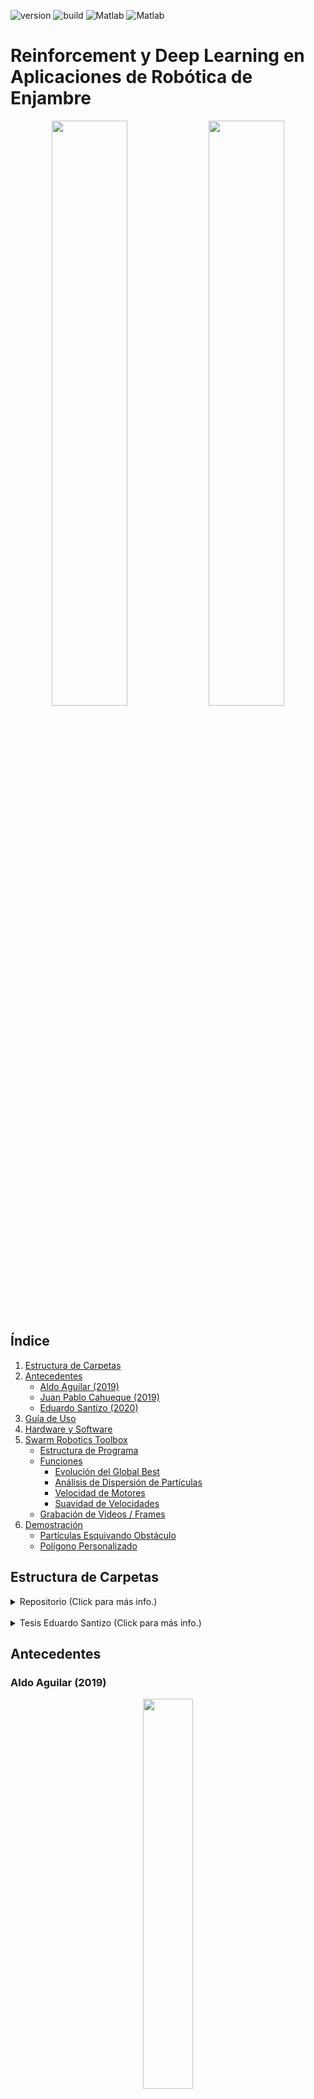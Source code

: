 ![version](https://img.shields.io/badge/version-v2.0-blueviolet)
![build](https://img.shields.io/badge/build-success-brightgreen)
![Matlab](https://img.shields.io/badge/Matlab-R2018b-blue)
![Matlab](https://img.shields.io/badge/Matlab-R2020a-blue)

# Reinforcement y Deep Learning en Aplicaciones de Robótica de Enjambre

<p align="center">
   <img src="./Media/Animación_PlanificatorTrayectorias.gif" width="49%" />
   <img src="./Media/Animación_PSOTuner.gif" width="49%" /> 
</p>

## Índice

1. [Estructura de Carpetas](#estructura-de-carpetas)
2. [Antecedentes](#antecedentes)
   - [Aldo Aguilar (2019)](#aldo-aguilar-2019)
   - [Juan Pablo Cahueque (2019)](#juan-pablo-cahueque-2019)
   - [Eduardo Santizo (2020)](#eduardo-santizo-2020)
3. [Guía de Uso](#guía-de-uso)
4. [Hardware y Software](#hardware-y-software)
5. [Swarm Robotics Toolbox](#swarm-robotics-toolbox)
   - [Estructura de Programa](#estructura-de-programa)
   - [Funciones](#funciones)
     - [Evolución del Global Best](#evolución-del-global-best)
     - [Análisis de Dispersión de Partículas](#análisis-de-dispersión-de-partículas)
     - [Velocidad de Motores](#velocidad-de-motores)
     - [Suavidad de Velocidades](#suavidad-de-velocidades)
   - [Grabación de Videos / Frames](#grabación-de-videos--frames)
6. [Demostración](#demostración)
   - [Partículas Esquivando Obstáculo](#partículas-esquivando-obstáculo)
   - [Polígono Personalizado](#polígono-personalizado)

## Estructura de Carpetas

<details> 
<summary>Repositorio (Click para más info.) </summary>
Estructura general de las carpetas existentes en el repositorio.
<pre><code> Reinforcement y Deep Learning
│
└─── Código
│   │
│   └─── Matlab
|   |   |
│   |   └─── Aldo Aguilar:
|   |   |    Pruebas parámetros PSO
|   |   |
│   |   └─── Juan Cahueque:
|   |   |    Pruebas APF
|   |   |
│   |   └─── Eduardo Santizo:
|   |        PSO Toolbox y PSO Tuner
|   |
│   └─── Webots
|       |
│       └─── Aldo Aguilar:
|       |    Simulación controladores E-Pucks y scripts de análisis de resultados.
|       |
│       └─── Juan Cahueque:
|            Simulación caso A, B y C.
|
|
└─── Literatura
│   │
│   └─── Lectures:
|   |    Clases, presentaciones o lecciones
|   |
│   └─── Libros
|   |
│   └─── Papers
│   |   │
│   |   └─── Artificial Potential Fields
|   |   |
│   |   └─── Interpolaciones
|   |   |
│   |   └─── Machine Learning
|   |   |
│   |   └─── Robótica
|   |   |
│   |   └─── Swarm Intelligence
|   |
|   |
│   └─── Tesis Previas:
|   |    PDFs de trabajos de graduación y protocolos previos.
|   |
│   └─── Referencias Bibtex:
|        Archivo .bib con las referencias a toda la literatura.
|
|
└─── Notas:
|    Imágenes y documentos varios con notas sobre el proyecto.
|
|
└─── Reporte:
|    Documentos asociados con la redacción del reporte final de tesis y el protocolo.
|
|
└─── Media:
     Imágenes y GIFs utilizados en el Readme.
</code></pre>
</details><br/>

<details> 
<summary>Tesis Eduardo Santizo (Click para más info.) </summary>
Estructura para la carpeta que contiene el código de Matlab de la tesis "Reinforcement y Deep Learning en Aplicaciones de Robótica de Enjambre" realizada por Eduardo Santizo.
<pre><code>Eduardo Santizo
│
└─── Deep PSO Tuner
│   │
│   └─── Datasets:
|   |    Datos de entrenamiento y validación para las RNNs
│   │
│   └─── Modelos:
|   |    Modelos finales para las redes entrenadas
│   │
│   └─── Settings y Training Progress:
|        Modelos, estructuras de red e imágenes de progreso de entrenamiento.
|        Excel con registro del proceso de hyperparameter tuning para cada RNN.
|
|
└─── Ejemplos y Scripts Auxiliares
│   │
│   └─── Reinforcement Learning Coursera - Ejercicios:
|   |    Ejercicios (Matlab) para el curso de Reinforcement Learning impartido por la Universidad de Alberta.
|   |
│   └─── Sequence to Sequence Regression Using Deep Learning:
|   |    Ejemplo de Matlab para entrenar una RNN para predecir una secuencia.
|   |
│   └─── Importador_Mapas.mlx:
|   |    Versión mejor explicada de la función interna "ImportarMapa()".
|   |
│   └─── Train_Shallow&DeepNN_DatosSecuenciales:
|        Predicción de un sistema de ecuaciones diferenciales usando una Shallow NN.
|        Predicción de casos de gripe aviaria en los Estados Unidos usando RNN.
|
|
└─── Funciones
│   │
│   └─── Externas:
|   |    Funciones y métodos obtenidos en internet.
|   |
│   └─── Internas:
|        Funciones escritas específicamente para el SR Toolbox.
|
|
└─── Mapas
│   │
│   └─── Imágenes:
|   |    Imágenes en blanco y negro de los mapas a usar en la mesa de trabajo.
|   |
│   └─── Vertices:
|        Vértices para los polígonos que conforman los obstáculos de la mesa de trabajo.
|
|
└─── Media
│   │
│   └─── Figuras:
|   |    Figuras generadas durante la ejecución de los scripts de la SR Toolbox.
|   |    Una carpeta por simulación.
|   |
│   └─── Frames:
|   |    Cada una de las frames generadas durante la animación de la SR Toolbox.
|   |    Una carpeta por simulación.
|   |
│   └─── GIFs:
|   |    GIFs de la animación generada por la SR Toolbox.
|   |
│   └─── Frames:
|        Videos de la animación generada por la SR Toolbox.
|
|
└─── functionsSignatures.json:
|    Empleado para las sugerencias de autocompletado en funciones internas.
|
|
└─── Generar_Dataset.m:
|    Genera las entradas y salidas requeridas para el entrenamientos de las RNNs.
|
|
└─── Pruebas_PSOTuner.mlx:
|    Script para probar y generar estadísticas sobre el PSO Tuner.
|
|
└─── SR_Toolbox:
     Script principal del SR Toolbox.
</code></pre>
</details>

## Antecedentes

### Aldo Aguilar (2019)

<p align="center">
   <img src="./Media/Aldo.gif" width="40%" />
</p>

Tomó como base el algoritmo PSO y lo utilizó como un método de planificación de movimiento para robots diferenciales. Realizó  pruebas con 8 controladores diferentes y encontró que aquellos con mejor rendimiento eran el LQR y LQI. La única desventaja que notó era que los robots describían trayectorias muy rectas, lo cual evitaba que los robots esquivaran obstáculos.

### Juan Pablo Cahueque (2019)

<p align="center">
   <img src="./Media/JuanPablo.gif" width="40%"/>
</p>

Tomó los avances de Aldo y los utilizó en conjunto con "*Artificial Potential Fields*" para permitir que los robots esquivaran obstáculos presentes en el camino hacia la meta. En este caso, el controlador LQR resultó efectivo para esquivar obstáculos grandes, mientras que el PID con un filtro de "*Hard-Stops*" resultó efectivo para esquivar obstáculos pequeños y numerosos.

### Eduardo Santizo (2020)

<p align="center">
   <img src="./Media/Animación_PlanificatorTrayectorias.gif" width="49%" />
   <img src="./Media/Animación_PSOTuner.gif" width="49%" /> 
</p>

Las dos investigaciones previas fueron exitosas, pero requerían de la selección manual de los parámetros <img src="https://latex.codecogs.com/gif.latex?\inline&space;\phi_1"/>, <img src="https://latex.codecogs.com/gif.latex?\inline&space;\phi_2"/> y <img src="https://latex.codecogs.com/gif.latex?\inline&space;\omega"/> propios del algoritmo PSO. Para automatizar su selección se diseñó una red neuronal recurrente (RNN) capaz de tomar diferentes métricas del PSO y en base a estas generar valores para los parámetros del algoritmo. A la red neuronal se le denominó  *PSO Tuner* y permitió mejorar la velocidad y precisión del algoritmo estándar PSO significativamente (figura de la derecha).

Además, también se propuso una alternativa al método de esquivado de obstáculos de Juan Pablo, el cual emplea aprendizaje reforzado para generar trayectorias alrededor de una variedad de escenarios (figura de la izquierda).

## Guía de Uso

Como se mencionó [previamente](#eduardo-santizo-(2020)), se desarrollaron dos proyectos como parte de la tesis: El *PSO Tuner* y el planificador de trayectorias basado en Reinforcement Learning. Estos pueden probarse abriendo los livescripts `Pruebas_PSOTuner.mlx` y `SR_Toolbox.mlx` presentes en el path `.../Código/Matlab/Eduardo Santizo`.

Los pasos para la ejecución de ambos scripts son los siguientes:

- Bajar a la primera sección: "*Setup: Path*".

<p align="center">
   <img src="./Media/SetupPath.gif" width="70%" />
</p>

- De ser necesario, cambiar la raíz del path donde se encuentra actualmente el repositorio.

<p align="center">
   <img src="./Media/RaizPath.png" width="70%" />
</p>

- Hacer click en la sección y presionar el botón `Run Section` de Matlab. Esto cambiará automáticamente el directorio actual de Matlab, incluirá todas las subcarpetas necesarias para la operación de los scripts y comprobará que el archivo `functionSignatures.json` no contenga errores.

<p align="center">
   <img src="./Media/RunSection.PNG" width="30%" />
</p>

- Bajar a la sección "*Parámetros y Settings*". 
- Algunas propiedades en esta sección se cambian por medio de *dropdown menus*. Si es la primera vez que se utiliza alguno de los livescripts, Matlab ejecutará el script cada vez que se intente cambiar una opción en los menús. Para evitar esto, el usuario debe deshabilitar manualmente esta opción para cada *dropdown menu* de la siguiente forma:

<p align="center">
   <img src="./Media/DropdownAutorun.gif" width="40%" />
</p>

&nbsp;&nbsp;&nbsp;&nbsp;&nbsp;&nbsp; <sub> Nota: Una vez cambiado, no es necesario volver a repetir este proceso. </sub>

- El usuario puede alterar las diferentes propiedades de la simulación. Se provee una breve descripción de cada parámetro al lado de cada variable. La propiedad principal a alterar es la de `Metodo` (*SR Toolbox*) o `CostFunc` (*Pruebas PSO Tuner*). Para observar el generador de trayectorias, elegir la opción `Dynamic Programming` como método en `SR_Toolbox.mlx`.
- Presionar `Run Section`. El programa debería de desplegar una figura de simulación acorde al `Metodo` / `CostFunc` elegido. Si se desea generar una nueva simulación, presionar nuevamente `Run Section`.

<p align="center">
   <img src="./Media/CorriendoSimulacion.gif" width="80%" />
</p>

&nbsp;&nbsp;&nbsp;&nbsp;&nbsp;&nbsp; <sub>Nota: El GIF fue acelerado artificialmente. La inicialización del script toma más tiempo del mostrado.</sub>

## Hardware y Software

Los diferentes scripts del *SR Toolbox* se probaron en dos sistemas diferentes, cada uno con diferentes especificaciones de hardware y software.

| <center>Desktop PC</center> | <center>Laptop</center> |
|---------------------|--------------------------------|
| - CPU: i7-4790K (4.4GHz) <br/>- GPU: Nvidia GTX 780 <br/>- RAM: 16 GB DDR3 <br/> - Matlab: 2020a | - CPU: i7-5700HQ (2.70GHz) <br/>- GPU: Nvidia GTX 960M <br/>- RAM: 16 GB DDR3 <br/> - Matlab: 2018b |

En ambos sistemas los scripts corrían sin problemas, aunque en la laptop se observaba una ligera pérdida en desempeño (las animaciones corrían más lento y los tiempos de inicialización eran mayores).

## Swarm Robotics Toolbox

El *Swarm Robotics Toolbox* consiste de un script "maestro" que agrupa múltiples funcionalidades en un solo programa. Esto significa que el usuario no debe abrir 20 scripts diferentes para cada prueba a realizar. Todo está contenido en el mismo livescript, acelerando significativamente el tiempo de realización de pruebas.

Además, para facilitar la comprensión del código, casi todas las líneas de código están comentadas y las funciones creadas poseen documentación propia (escribir en la ventana de comandos `help nombreFuncion`).

Cabe mencionar que el script "maestro" (`SR_Toolbox.mlx`) puede ser fácilmente modificado para acomodar nuevas funcionalidades. Debido a esto, scripts como `Pruebas_PSOTuner.mlx`, se pueden considerar copias modificadas de `SR_Toolbox.mlx`. Por lo tanto, a continuación únicamente se explica la estructura y funciones del *SR Toolbox*, ya que con comprender las mismas, es posible entender casi el 80% de todos los demás scripts asociados. Para los mismos se presentan secciones mucho más cortas que explican las características particulares que difieren con respecto al *SR Toolbox*.

### Estructura de Programa

A continuación se describen todas las secciones que conforman al script `SR_Toolbox.mlx`. Se explican las diferentes características y elementos que pueden llegar a ser cambiados.

#### Limpieza de Workspace

<p align="center">
   <img src="./Media/LimpiezaWorkspace.PNG" width="95%" />
</p>

Esta sección se encarga de limpiar todas las variables del *Workspace* en caso existieran variables pre-existentes propias de otros scripts o de ejecuciones previas del *Toolbox*. También se limpian las **variables persistentes** empleadas dentro de diferentes funciones del *Toolbox*.

<details>
<summary> <sub><strong>Variables Persistentes</strong> (Hacer click para más información)</sub> </summary>
<sub> En Matlab, los valores de las variables dentro de una función desaparecen luego de que la misma finaliza su ejecución. Para poder mantener el valor de una variable entre diferentes llamadas a la función, se declara a la variable como <tt>persistent</tt>. La desventaja de declarar variables de este tipo, es que su valor se restablece hasta que el usuario reinicia Matlab. Para limpiar estas variables de forma programática, se debe escribir <tt>clear</tt> seguido del nombre de la función que contiene variables persistentes.
</sub> </details> <br/>

#### Parámetros y Settings

<p align="center">
   <img src="./Media/ParametrosSettings.PNG" width="95%" />
</p>

Esta sección permite controlar una gran variedad de elementos propios de la simulación, desde parámetros dimensionales y visuales, hasta la *seed* a utilizar. A continuación se presenta una breve explicación de cada uno de los parámetros que pueden llegar a ser cambiados. **Hacer click en el nombre de cada parámetro para desplegar más información**.

<ins>*Método a Utilizar*</ins>

<details>
<summary> <tt>Metodo</tt> </summary>
<sub>Tipo de método que se simulará. Se incluye un dropdown menu que permite elegir entre las opciones disponibles. El usuario puede elegir tres tipos de método: Métodos dependientes de PSO (APF, Jabandzic y funciones de costo benchmark como Dropwave, Banana, Levy, etc.), métodos basados en el seguimiento de una trayectoria (Dynamic programming y Demo Trayectorias) y métodos dinámicos (que no requieren de planeación previa para explorar la mesa de trabajo). En el caso de los métodos PSO, la propiedad de <tt>Metodo</tt> pasa a llamarse función de costo o <tt>CostFunc</tt>. En la sección de "Funciones de Costo", se provee la visualización y ecuaciones para algunas de las funciones de costo disponibles como parte de la Toolbox. </sub>
</details> <br/>

<ins>*Dimensiones de Mesa de Trabajo*</ins>

<details>
<summary> <tt>AnchoMesa</tt> </summary>
<sub>Ancho de la mesa de trabajo. Unidades en metros.</sub>
<p align="center">
   <img src="./Media/DimsMesa.png" width="80%" />
</p>
</details>

<details>
<summary> <tt>AltoMesa</tt> </summary>
<sub>Alto de la mesa de trabajo. Unidades en metros.</sub>
<p align="center">
   <img src="./Media/DimsMesa.png" width="80%" />
</p>
</details>

<details>
<summary> <tt>Margen</tt> </summary>
<sub>Ancho del margen uniforme que existirá alrededor de los bordes de la mesa de trabajo. Unidades en metros.</sub>
<p align="center">
   <img src="./Media/Margen.png" width="80%" />
</p>
</details><br/>

<ins>*Settings de Simulación*</ins>

<details>
<summary> <tt>EndTime</tt> </summary>
<sub>Duración total de la simulación en segundos.</sub>
</details>

<details>
<summary> <tt>dt</tt> </summary>
<sub>Delta de tiempo, tiempo de muestreo o cantidad de segundos que transcurrirán entre cada una de las iteraciones del main loop del algoritmo.</sub>
</details><br/>

<ins>*Settings de Partículas PSO*</ins>

<details>
<summary> <tt>NoParticulas</tt> </summary>
<sub>Cantidad de partículas a utilizar dentro del algoritmo de PSO. En los métodos dependientes de PSO, el número de partículas tiende a sobre-escribir el número de E-Pucks a utilizar también.</sub>
</details>

<details>
<summary> <tt>PartPosDims</tt> </summary>
<sub>Cantidad de dimensiones que tendrán las posiciones de las partículas PSO. El objeto <tt>PSO.m</tt> tiene la capacidad de manejar tantas dimensiones como se le soliciten, no obstante, se recomienda mantener su valor en 2 dimensiones para no interferir con el funcionamiento de la mayor parte de métodos.</sub>
</details>

<details>
<summary> <tt>IteracionesMaxPSO</tt> </summary>
<sub>Número de iteraciones máximas a utilizar por el algoritmo PSO. Este parámetro existe porque no en todos los métodos se desea que el tiempo de simulación coincida con el tiempo que le toma al PSO correr por completo.</sub>
</details>

<details>
<summary> <tt>CriterioPart</tt> </summary>
<sub> Criterio de convergencia que utilizará el algoritmo PSO para evaluar el momento en el que debe dar fin al algoritmo. Se ofrecen tres opciones: Meta Alcanzada, Entidades Detenidas e Iteraciones Max. Para más información escribir <tt>help getCriteriosConvergencia</tt>.</sub>
<p align="center">
   <img src="./Media/CriterioConvergencia.png" width="98%" />
</p>
</details>

<details>
<summary> <tt>Restriccion</tt> </summary>
<sub>Tipo de restricción a utilizar en la regla de actualización de velocidad en el PSO.</sub>

<p align="center">
   <img src="./Media/ActualizacionVelocidad.png" width="70%" />
</p>

<sub>Se ofrecen tres opciones:</sub>

<p><ul><li><sub>
Inercia: Se multiplica a la velocidad previa por una constante denominada inercia (<img src="https://latex.codecogs.com/gif.latex?\inline&space;\omega"/>). Se ofrecen 5 tipos de inercia: Constante, Linealmente Decreciente, Decreciente Caótica, Aleatoria y Exponencial Natural. Para más información escribir en la ventana de comandos <tt>help ComputeInertia</tt>. La constante <img src="https://latex.codecogs.com/gif.latex?\inline&space;\chi"/> se iguala a 1 para impedir la intervención de la restricción por constricción.
</sub></li></ul></p>

<p><ul><li><sub>
Constricción: Criterio de convergencia propuesto por Clerc (1999). Este criterio asegura la convergencia del algoritmo siempre y cuando <img src="https://latex.codecogs.com/gif.latex?\inline&space;\kappa = 1$ y $\phi_1 + \phi_2 > 4"/>. La constante <img src="https://latex.codecogs.com/gif.latex?\inline&space;\omega"/> se iguala a 1 para impedir la intervención de la restricción por inercia.
</sub></li></ul></p>

<p align="center">
   <img src="./Media/Restricciones.png" width="40%" />
</p>

<p><ul><li><sub>
Mixto: Uso de inercia "Exponencial Natural" junto con los parámetros de constricción propuestos por Clerc (1999). Propuesto por Aldo en su tesis.
</sub></li></ul></p>

</details><br/>

<ins>*Settings de E-Pucks*</ins>

<details>
<summary> <tt>NoPucks</tt> </summary>
<sub> Cantidad de robots diferenciales a simular. No, no dice NoFucks.</sub>
</details>

<details>
<summary> <tt>EnablePucks</tt> </summary>
<sub> Si únicamente se desea visualizar el movimiento de las partículas en un método dependiente de PSO, se permite que el usuario desactive la simulación de los robots E-Puck.</sub>
<p align="center">
   <img src="./Media/EnablePucks.png" width="90%" />
</p>
</details>

<details>
<summary> <tt>RadioLlantasPuck</tt> </summary>
<sub> Radio de las ruedas que emplea el robot diferencial. Unidades en metros. </sub>
</details>

<details>
<summary> <tt>RadioCuerpoPuck</tt> </summary>
<sub> Distancia del centro del robot a sus ruedas. Unidades en metros. </sub>
</details>

<details>
<summary> <tt>RadioDifeomorfismo</tt> </summary>
<sub> Al sacar la cinemática directa de un robot diferencial, el modelo derivado es altamente no lineal. Para poder aplicar control a dicho robot, entonces se supone que no se controlará la posición y velocidad del centro del robot como tal, sino de un punto delante de él (comúnmente ubicado en los extremos de su radio en caso se trate de un robot circular). La distancia que existe entre el centro del robot y este punto a controlar se le denomina radio de difeomorfismo. Unidades en metros. </sub>
</details>

<details>
<summary> <tt>PuckVelMax</tt> </summary>
<sub> Velocidad angular máxima que pueden alcanzar las ruedas del robot. Unidades en rad/s. </sub>
</details>

<details>
<summary> <tt>ControladorPucks</tt> </summary>
<sub> Controlador para el movimiento punto a punto de los E-Pucks. Existen 5 opciones. Basados en los controladores implementados por Aldo:</sub>

<p align="center">
   <img src="./Media/Controlador - LQR.png" width="50%" />
</p>

<p><ul><li><sub>
Linear Quadratic Regulator (LQR): Movimiento rápido que desacelera conforme el robot se acerca a la meta. Para cambiar de dirección el robot se detiene completamente, gira y luego se mueve.
</sub></li></ul></p>

<p align="center">
   <img src="./Media/Controlador - LQI.png" width="50%" />
</p>

<p><ul><li><sub>
Linear Quadratic Integral Control (LQI): Movimiento parecido al LQR, pero con una desaceleración menos pronunciada y sin giros agudos en el cambio de meta a meta. El robot no se detiene completamente para girar.
</sub></li></ul></p>

<p align="center">
   <img src="./Media/Controlador - Pose Simple.png" width="50%" />
</p>

<p><ul><li><sub>
Controlador de Pose Simple: Movimiento con velocidad menor a aquella observada en los controladores LQR y LQI. Debido a su aceleración angular menor, las trayectorias generadas son más suaves y largas.
</sub></li></ul></p>

<p align="center">
   <img src="./Media/Controlador - Pose Simple.png" width="50%" />
</p>

<p><ul><li><sub>
Controlador de Pose con Criterio de Estabilidad de Lyapunov: Misma velocidad que en el controlador de pose simple. Giros agudos, pero aceleraciones angulares bajas al momento de girar e iniciar el movimiento lineal.
</sub></li></ul></p>

<p align="center">
   <img src="./Media/Controlador - Pose Simple.png" width="50%" />
</p>

<p><ul><li><sub>
Controlador de Direccionamiento de Lazo Cerrado: Controlador con la menor velocidad de entre los 5 presentados. El robot busca alinear su dirección con la meta, pero no su sentido. Por lo tanto, no importando si su eje +X (línea rojo vivo del robot) o -X apunta en la dirección de la meta, este se moverá hacia la misma. Esto implica que según le sea conveniente, el robot se desplazará hacia adelante o en reversa hacia la meta. La aceleración angular es baja, produciendo giros sumamente suaves; no obstante, debido a la alta velocidad lineal asociada al movimiento, el robot tiende a desviarse ligeramente del punto hacia el que desea orientarse, causando que las trayectorias tengan una mayor longitud.
</sub></li></ul></p>

<sub> Entre estos, los dos mejores se consideran el LQI y LQR, con el peor siendo el de Closed-Loop Steering. Para más información escribir en consola <tt>help getControllerOutput</tt>. </sub>
</details>

<details>
<summary> <tt>CriterioPuck</tt> </summary>
<sub> Similar al parámetro <tt>CriterioPart</tt>. Determina el criterio de convergencia que utilizará el ciclo principal para determinar el momento en el que debe finalizar su ejecución según la posición de los robots diferenciales. Existen tres opciones: Meta Alcanzada, Entidades Detenidas e Iteraciones Max.</sub>
<p align="center">
   <img src="./Media/CriterioConvergencia.png" width="98%" />
</p>
</details><br/>

<ins>*Settings de Seguimiento de Trayectorias*</ins>

<details>
<summary> <tt>TrayectoriaCiclica</tt> </summary>
<sub> En métodos de seguimiento de trayectorias, el robot está activamente siguiendo un conjunto de puntos en orden secuencial. Si se establece que se desea una trayectoria cíclica, cuando el robot alcance el último punto de su trayectoria, este tomará como siguiente punto a seguir el primer punto en la trayectoria. Si la trayectoria no es cíclica, el último punto de la misma no cambia aunque se llegue a ella. </sub>
</details>

<details>
<summary> <tt>DemoMultimeta</tt> </summary>
<sub> El método "Demo Trayectorias" consiste de un método en el que un cierto número de robots (dado por la variable <tt>NoPucks</tt>) siguen una trayectoria común predeterminada por el usuario. Si <tt>DemoMultimeta = 1</tt>, entonces el número de robots se limitará a tres y cada uno de estos seguirá una meta distinta. </sub>
<p align="center">
   <img src="./Media/DemoTrayectoriasUnicaMeta.gif" width="49%" />
   <img src="./Media/DemoTrayectoriasMultimeta.gif" width="49%" /> 
</p>
</details><br/>

<ins>*Animación*</ins>

<details>
<summary> <tt>ModoVisualizacion</tt> </summary>
<sub> 2D, 3D o None. El modo 3D se recomienda para observar más fácilmente la forma de la función de costo en métodos dependientes de PSO. El 2D es más útil para observar el movimiento de las partículas y/o robots.</sub>
<p align="center">
   <img src="./Media/ModoVisualizacion.png" width="80%" />
</p>
</details>

<details>
<summary> <tt>EnableRotacionCamara</tt> </summary>
<sub>Cuando Matlab grafica en 3D, este elige un ángulo óptimo para posicionar la cámara que enfoca el plot. Al habilitar esta opción, Matlab gira la cámara alrededor del plot a una velocidad constante. Únicamente válido para el modo de visualización 3D. </sub>
<p align="center">
   <img src="./Media/RotacionCamaraDisabled.gif" width="49%" />
   <img src="./Media/RotacionCamaraEnabled.gif" width="49%" />
</p>
</details>

<details>
<summary> <tt>VelocidadRotacion</tt> </summary>
<sub>Cantidad de grados que rota la cámara alrededor del plot en cada iteración del main loop. Mientras más bajo el valor absoluto de esta cantidad más lenta será la rotación. Si la velocidad es positiva, la cámara rota a favor de las manecillas del reloj. Si la velocidad es negativa, la cámara rota en contra de las manecillas. </sub>
</details>

<details>
<summary> <tt>OverwriteTitle</tt> </summary>
<sub>Por defecto, la simulación utiliza el título como un cronómetro o contador para el tiempo de simulación. Si <tt>OverwriteTitle = 1</tt> se reemplaza este contador por un string dado por el usuario. </sub>
</details>

<details>
<summary> <tt>OverwriteTitle_String</tt> </summary>
<sub> String que reemplaza el título por defecto de la simulación si <tt>OverwriteTitle = 1</tt>. </sub>
</details><br/>

<ins>*Obstáculos*</ins>

<details>
<summary> <tt>TipoObstaculo</tt> </summary>
<sub>Tipo de obstáculo a colocar en la mesa de trabajo. Existen 5 opciones:</sub>

<p><ul><li><sub>
Polígono: El usuario puede dibujar el polígono que desee. La interfaz de creación incluye la región de partida y el/los puntos meta para que el usuario evite colocar el obstáculo sobre estos (aunque aún puede hacerlo). Para cerrar el polígono y finalizar la creación del obstáculo, se puede dar doble click en cualquier parte del plot o se puede hacer click sobre el primer vértice colocado. Una vez creado el polígono, este no puede moverse. Esta herramienta solo es capaz de crear un solo polígono (no importando su complejidad). Si se desean crear múltiples polígonos, se recomienda utilizar la herramienta de Imagen.
</sub></li></ul></p>

<p align="center">
   <img src="./Media/CreandoPoligono.png" width="80%" />
</p>

<p><ul><li><sub>
Cilindro: Coloca un cilindro en el centro de la mesa de trabajo. El radio puede cambiarse manualmente alterando el parámetro <tt>RadioObstaculo</tt>.
</sub></li></ul></p>

<p align="center">
   <img src="./Media/Cilindro.png" width="40%" />
</p>

<p><ul><li><sub>
Imagen: El usuario puede tomar una imagen en blanco y negro de un mapa (con los obstáculos en negro y el espacio vacío en blanco), colocarla en el directorio base del script principal (o dentro de la carpeta <tt>.../Mapas/Imágenes</tt>) y luego procesarla para convertirla en un obstáculo utilizable dentro del Toolbox.
<br/><br/>Para su funcionamiento, esta herramienta hace uso de la función <tt>ImportarMapa.m</tt>. Dicha función toma como entrada una imagen y extrae los vértices de los obstáculos presentes en la imagen. Este proceso puede llegar a tomar mucho tiempo según la complejidad del obstáculo, entonces la función puede revisar si ya existen datos previamente procesados de la imagen elegida por el usuario. Si este es el caso, el usuario puede elegir reutilizar los datos guardados para así evitar la carga computacional asociada. También se incluyen medidas para revisar el nivel de similitud de la imagen elegida con el de las imágenes guardadas. Si es lo suficientemente parecido, el programa nuevamente pregunta si el usuario desea reutilizar datos previos.
<br/><br/>Si se desea comprender más a profundidad la forma en la que funciona dicha función (o refinar el montón de parámetros de los que depende la función), existe una versión alternativa (<tt>.../Ejemplos y Scripts Auxiliares/Importador_Mapas.mlx</tt>) con figuras y métodos alternativos para realizar el mismo proceso de extracción de vértices.
</sub></li></ul></p>

<p align="center">
   <img src="./Media/MapaImagen.png" width="80%" />
</p>

<p><ul><li><sub>
Caso A: Réplica del escenario A utilizado en la tesis de Juan Pablo.
</sub></li></ul></p>

<p align="center">
   <img src="./Media/CasoA.png" width="50%" />
</p>

<p><ul><li><sub>
Caso B: Réplica del escenario B utilizado en la tesis de Juan Pablo.
</sub></li></ul></p>

<p align="center">
   <img src="./Media/CasoB.PNG" width="40%" />
</p>

<p><ul><li><sub>
Caso C: Réplica del escenario C utilizado en la tesis de Juan Pablo.
</sub></li></ul></p>

<p align="center">
   <img src="./Media/CasoC.png" width="40%" />
</p>

</details>

<details>
<summary> <tt>RadioObstaculo</tt> </summary>
<sub> Radio de obstáculo "Cilindro". </sub>
<p align="center">
   <img src="./Media/RadioObstaculo.png" width="85%" />
</p>
</details>

<details>
<summary> <tt>AlturaObstaculo</tt> </summary>
<sub> Altura de los obstáculos en el modo de visualización 3D. </sub>
<p align="center">
   <img src="./Media/AlturaObstaculo.png" width="95%" />
</p>
</details>

<details>
<summary> <tt>OffsetObstaculo</tt> </summary>
<sub> Altura por encima del "suelo de la mesa" donde se colocará la base de los obstáculos en el modo de visualización 3D. </sub>
<p align="center">
   <img src="./Media/OffsetObstaculo.png" width="95%" />
</p>
</details>

<details>
<summary> <tt>NombreImagenMapa</tt> </summary>
<sub> Nombre de la imagen en blanco y negro que buscará la función <tt>ImportarMapa.m</tt> al momento de generar/cargar los vértices de los obstáculos en la mesa de trabajo. </sub>
</details><br/>

<ins>*Meta y Región de Partida*</ins>

<details>
<summary> <tt>Meta</tt> </summary>
<sub> Coordenadas (X,Y) para el punto meta que buscarán alcanzar los robots diferenciales. </sub>
<p align="center">
   <img src="./Media/MetaRegionPartida.png" width="40%" />
</p>
</details>

<details>
<summary> <tt>RegionPartida_Centro</tt> </summary>
<sub> Coordenadas (X,Y) para el centro del rectángulo que define la región de partida o la región dentro de la cual saldrán los robots y/o partículas PSO. </sub>
<p align="center">
   <img src="./Media/CentroRegionPartida.png" width="40%" />
</p>
</details>

<details>
<summary> <tt>RegionPartida_Ancho</tt> </summary>
<sub> Ancho del rectángulo que define la región de partida o la región de la cual saldrán los robots y/o partículas PSO. </sub>
<p align="center">
   <img src="./Media/AnchoAltoRegionPartida.png" width="40%" />
</p>
</details>

<details>
<summary> <tt>RegionPartida_Alto</tt> </summary>
<sub> Alto del rectángulo que define la región de partida o la región de la cual saldrán los robots y/o partículas PSO. </sub>
<p align="center">
   <img src="./Media/AnchoAltoRegionPartida.png" width="40%" />
</p>
</details><br/>

<ins>*Guardado de Animación*</ins>

<details>
<summary> <tt>SaveFrames</tt> </summary>
<sub> Permite guardar la animación de la simulación actual como una secuencia de imágenes PNG. Todas las imágenes son colocadas dentro del folder <tt>.../Media/Frames/NombreSimulacion/</tt>. Esta opción existe porque uno puede crear un GIF en Overleaf subiendo a una carpeta todas las imágenes y luego incluyendo el paquete "animate". El folder donde se guardan las imágenes es nombrado automáticamente según algunas propiedades de la simulación (Método, modo de visualización, etc.).</sub>
</details>

<details>
<summary> <tt>SaveVideo</tt> </summary>
<sub> Permite guardar la animación de la simulación actual como un video. El video se guarda en el folder <tt>.../Media/Video/</tt>. El archivo es nombrado automáticamente según algunas propiedades de la simulación (Método, modo de visualización, etc.). </sub>
</details>

<details>
<summary> <tt>SaveGIF</tt> </summary>
<sub> Permite guardar la animación de la simulación actual como un GIF. El GIF se guarda en el folder <tt>.../Media/GIF/</tt>. El archivo es nombrado automáticamente según algunas propiedades de la simulación (Método, modo de visualización, etc.).</sub>
</details>

<details>
<summary> <tt>SaveFigures</tt> </summary>
<sub> Permite guardar todas las figuras generadas durante la ejecución del script como imágenes PNG. Todas las figuras se guardan en el folder <tt>.../Media/Figuras/NombreSimulacion/</tt>. Para que el sistema de guardado funcione la figura creada debe ser asignada a una variable (Por ejemplo: <tt>Figura = figure('Name',"Plot Figura")</tt>). Si no se hace esto, la función encargada (<tt>saveWorkspaceFigures.m</tt>) no detectará la figura. El folder donde se guardan las figuras es nombrado automáticamente según algunas propiedades de la simulación (Método, modo de visualización, etc.).</sub>
</details>

<details>
<summary> <tt>EnableAnotacion</tt> </summary>
<sub> Agrega un string adicional al final del nombre del archivo/folder a guardar. Por ejemplo: La simulación tiene un error que se quiere documentar. Se puede hacer que <tt>EnableAnotacion = 1</tt> y <tt>AnotacionOutputMedia = "_Error"</tt>. Esto hará que el nombre del medio a guardar pase de <tt>Medio</tt> a <tt>Medio_Error</tt>. Útil para explicar un poco más de que se tratan los medios guardados. </sub>
</details>

<details>
<summary> <tt>EnableSubfolder</tt> </summary>
<sub> Opción que coloca el archivo o folder actual dentro de una subcarpeta madre dada por el parámetro <tt>SubfolderMedia</tt>. Por ejemplo: Se habilita este parámetro y se especifica que <tt>SubfolderMedia = "Experimento 1"</tt>. Cada vez que se guarde un archivo, este se colocará dentro de la carpeta "Experimento 1". Útil para agrupar experimentos de la misma naturaleza dentro de una misma carpeta. </sub>
</details>

<details>
<summary> <tt>AnotacionOutputMedia</tt> </summary>
<sub> String agregado al final del nombre del medio a guardar en caso <tt>EnableAnotacion = 1</tt>. </sub>
</details>

<details>
<summary> <tt>SubfolderMedia</tt> </summary>
<sub> Nombre del subfolder en el que se guardarán todos los medios generados en caso <tt>EnableSubfolder = 1</tt>. </sub>
</details>

<details>
<summary> <tt>PathGIF</tt> </summary>
<sub> Ruta base en la que se guardarán todos los GIFs generados por el Toolbox. </sub>
</details>

<details>
<summary> <tt>PathVideo</tt> </summary>
<sub> Ruta base en la que se guardarán todos los videos generados por el Toolbox. </sub>
</details>

<details>
<summary> <tt>PathFrames</tt> </summary>
<sub> Ruta base en la que se guardará la carpeta conteniendo todas las frames generadas por el Toolbox. </sub>
</details>

<details>
<summary> <tt>PathFrames</tt> </summary>
<sub> Ruta base en la que se guardará la carpeta conteniendo todas las figuras generadas y guardadas por la Toolbox. </sub>
</details><br/>

<ins>*Seed Settings*</ins>

<details>
<summary> <tt>SeedManual</tt> </summary>
<sub> La seed consiste del número que se utiliza para generar valores aleatorios en Matlab (al llamar funciones como <tt>randn()</tt> o <tt>randi()</tt>). Si <tt>SeedManual = 1</tt> el usuario puede elegir y fijar la seed que utilizará Matlab por medio del parámetro <tt>Seed</tt>. Si <tt>SeedManual = 0</tt>, entonces el parámetro <tt>Seed</tt> consistirá de la seed elegida arbitrariamente por Matlab. </sub>
</details>

<details>
<summary> <tt>Seed</tt> </summary>
<sub> Número utilizado para generar valores aleatorios en Matlab. Según el valor de <tt>SeedManual</tt> esta puede consistir de un valor especificado por el usuario o de un valor elegido arbitrariamente por Matlab. </sub>
</details><br/>

#### Reglas de Método a Usar

<p align="center">
   <img src="./Media/ReglasMetodo.PNG" width="95%" />
</p>

Los métodos disponibles se pueden agrupar en 3 tipos:

- **Seguimiento de Trayectoria**: Utiliza información del mapa para generar una trayectoria desde la región de partida hasta la meta. Un controlador punto a punto mueve al robot. Métodos incluidos: *Dynamic Programming y Demo Trayectorias*.
- **Exploración con PSO**: Los robots exploran el mapa usando una función de costo optimizada por partículas PSO. La función de costo necesita de conocimiento previo sobre el ambiente. Métodos incluidos: *APF, Banana, Dropwave, Levy, Himmelblau, Rastrigin, Schaffer F6, Sphere, Booth, Ackley, Jabandzic, etc*.
- **Exploración Dinámica**: Exploración basada solamente en las lecturas actuales de sensores. No se requiere de conocimiento previo sobre el ambiente. Métodos incluidos: ...

Según el método elegido (parámetro <tt>Metodo</tt>) el Toolbox toma decisiones sobre el valor de diferentes propiedades e incluso puede llegar a sobre-escribir valores previamente especificados por el usuario en la sección de [parámetros y settings](#parámetros-y-settings).

**NOTA**: Si agrega un nuevo método de navegación, es muy importante añadir el nombre del mismo a alguna de las listas al inicio de la sección, de lo contrario el programa retornará un error.

#### Región de Partida y Obstáculos de Mesa

Se crea el vector que contiene los límites de la región de partida de los robots / partículas (`RegionPartida_Bordes`) y luego, según el `TipoObstaculo`, el programa extrae los vértices propios de él o los obstáculos a posicionar en la mesa de trabajo (`XObs`, `YObs` y `ZObs`).

```Matlab
% Forma estándar del array XObs
XObs = [VertX1_Polygono1   VertX1_Polygono1
        VertX2_Polygono1   VertX2_Polygono1
        VertX3_Polygono1   VertX3_Polygono1
        NaN                NaN
        VertX1_Polygono2   VertX1_Polygono2
        VertX2_Polygono2   VertX2_Polygono2
        VertX3_Polygono2   VertX3_Polygono2
        NaN                NaN             ];

% Forma estándar del array YObs
YObs = [VertY1_Polygono1   VertY1_Polygono1
        VertY2_Polygono1   VertY2_Polygono1
        VertY3_Polygono1   VertY3_Polygono1
        NaN                NaN
        VertY1_Polygono2   VertY1_Polygono2
        VertY2_Polygono2   VertY2_Polygono2
        VertY3_Polygono2   VertY3_Polygono2
        NaN                NaN             ];
```

Aunque el obstáculo seleccionado consista de múltiples polígonos, todos sus vértices se incluirán dentro de las variables `XObs`, `YObs` y `ZObs`. Para diferenciar entre los vértices de diferentes polígonos se separa a cada grupo de vértices por medio de una fila de `NaN`.

```Matlab
% Forma estándar del array ZObs
ZObs = [VertZ1_Bottom_Polygono1   VertZ1_Top_Polygono1
        VertZ2_Bottom_Polygono1   VertZ2_Top_Polygono1
        VertZ3_Bottom_Polygono1   VertZ3_Top_Polygono1
        NaN                       NaN
        VertZ1_Bottom_Polygono2   VertZ1_Top_Polygono2
        VertZ2_Bottom_Polygono2   VertZ2_Top_Polygono2
        VertZ3_Bottom_Polygono2   VertZ3_Top_Polygono2
        NaN                       NaN                 ];
```

Cabe mencionar que las variables `XObs` y `YObs` son matrices de dos columnas, donde ambas columnas son iguales. Esto se debe a que en la visualización 3D, el polígono 2D base se "extruye" en la dirección del eje Z+, creando una cara *superior* con las mismas coordenadas X y Y que el polígono original. De aquí que `XObs`, `YObs` y `ZObs` tengan dos columnas: La primera consiste de los vértices del polígono base o *cara inferior* y la segunda de los vértices de la *cara superior*. A su vez, es por esto que `ZObs` tiene valores diferentes para cada columna: La columna 1 es la altura de la *cara inferior* y la columna 2 es la altura de la *cara superior*. Una visualización de todas estas cantidades se pueden observar a continuación:

<p align="center">
   <img src="./Media/EstructuraPoligonos.png" width="90%" />
</p>

#### Inicialización de Robots

Se inicializan las posiciones, velocidades y orientaciones de todos los robots diferenciales a simular.

`PuckPosicion_Actual` es una matriz de `NoPucks X 2`, con la columna 1 conteniendo las coordenadas X y la columna 2 las coordenadas Y de cada E-Puck. Cada fila corresponde a un E-Puck diferente. Las coordenadas consisten de valores aleatorios uniformemente distribuidos (`unifrnd()`) dentro de los límites de la región de partida. Si alguna de las coordenadas se encuentra dentro de un obstáculo, se genera una nueva posición inicial aleatoria hasta que la posición se encuentre fuera del mismo. Este método de corrección a *fuerza bruta* funciona bien pero puede causar problemas ya que si los obstáculos son muy complejos (o su overlap con la región de partida es muy grande), a Matlab le puede tomar un **muuuuy largo tiempo** corregir las posiciones, potencialmente trabando al programa en el proceso.

``` Matlab
% "PuckPosicion_Actual"

% Forma:
%
%            X     Y
% EPuck 1    X1    Y1
% EPuck 2    X2    Y2
% EPuck 3    X3    Y3
% ...
% EPuck n    Xn    Yn

% Ejemplo:
PuckPosicion_Actual = [X1 Y1;
                       X2 Y2;
                       X3 Y3];
```

`PuckVel_Lineal` y `PuckVel_Angular` describen la velocidad lineal y angular de cada E-Puck respectivamente. Ambas son matrices de `NoPucks X 1`, .

### Colisiones

Un entorno de simulación realista es necesario para obtener resultados útiles al momento de realizar pruebas. Debido a esto, se implementó "Collision Detection" entre los robots. Durante cada iteración, los robots revisan la distancia entre ellos (Para más información escribir en consola: *`help getDistsBetweenParticles`*) y si esta es menor a 2 radios de E-Puck, los robots se clasifican como "en colisión". Seguido de esto se procede resolver las colisiones, alejando a los robots el uno del otro hasta eventualmente resolver todas las colisiones existentes.

![Colision](./Media/Colision.png)

Desgraciadamente, debido a que al alejar un robot del otro se pueden llegar a crear más colisiones, en algunas ocasiones el algoritmo puede no converger en una solución. Por lo tanto, **el algoritmo implementado es inestable y si no se restringe puede llegar a trabar Matlab.** Para controlar esto se le colocó un número máximo de iteraciones en las que puede llegar a producir una solución válida. Con esta "solución", el algoritmo funciona relativamente bien aunque puede producir errores frecuentemente.

Si se desea, el usuario puede acceder a la función *`SolveCollisions.m`* y cambiar el parámetro IteracionesMax. Los errores disminuyen al incrementar el número de iteraciones, pero el tiempo computacional requerido incrementa. En futuras versiones del Toolbox se desea implementar un algoritmo de "Collision Detection" mucho más robusto como "Speculative Collisions" que también incluya elementos como las paredes o los obstáculos como tal.

### Controladores

Como es explicado por Aldo en su tesis, el acoplar el movimiento de un robot diferencial directamente al desplazamiento de una partícula PSO no es recomendable. Las partículas se desplazan de manera muy agresiva, por lo que los robots podrían quemar sus motores en el proceso de intentar seguir su paso. Entonces, los E-Pucks no siguen directamente las posiciones de las partículas PSO, sino que utilizan su dirección como una sugerencia de hacia donde ir. Debido a esta diferencia, a las partículas del algoritmo PSO se les pasa a denominar "Marcadores PSO" en el Toolbox.

![Marcadores](./Media/Marcadores.png)

Los controladores son los encargados de seguir estas sugerencias hasta llegar a la meta. En la Toolbox se ofrecen dos opciones: Un controlador LQR y un LQI (Ya que estos fueron los que obtuvieron los mejores resultados en la tesis de Aldo). La salida de estos controladores es la velocidad lineal y angular de los E-Pucks. Normalmente estas cantidades deben ser mapeadas por medio de estas ecuaciones

![IK](./Media/CinematicaInversa.png)

a las velocidades angulares de las ruedas del robot. No obstante, en el caso de la Toolbox, las velocidades se utilizan directamente para guiar el movimiento de los robots. Para más información escribir en consola *`help getControllerOutput`*

### Análisis de Resultados

Al finalizar la simulación, el usuario puede analizar los resultados obtenidos haciendo uso de 4 gráficas distintas

#### Evolución del Global Best

![Global Best](./Media/GlobalBest.png)

Utilizada para determinar si los robots y las partículas efectivamente minimizan la función de costo que se eligió. Dada la naturaleza del movimiento de los robots, muy comúnmente la curva de los robots parece estar "atrasada" con respecto a la de las partículas o marcadores PSO.

#### Análisis de Dispersión de Partículas

![Dispersión](./Media/Dispersion.png)

Dos cualidades importantes de las partículas del PSO es su capacidad de exploración y la precisión de su minimización. Con estas gráficas, la precisión se puede evaluar viendo la línea gruesa coloreada y la exploración utilizando las líneas correspondientes a la desviación estándar.  Si las líneas gruesas se estabilizan en las coordenadas de la meta, las partículas son precisas. Si la desviación estándar es muy pronunciada, las partículas exploran minuciosamente el área de trabajo antes de converger.

En el caso presentado, por ejemplo, las partículas son precisas y convergen con rapidez, aunque exploran poco.

#### Velocidad de Motores

![VelocidadMotores](./Media/VelocidadMotores.png)

Utilizando la cinemática inversa de un robot diferencial se calculan las velocidades angulares de las ruedas de todos los robots.

![IK](./Media/CinematicaInversa.png)

La Toolbox obtiene las velocidades angulares medias de todas las ruedas y determina cual fue el robot con las velocidades más altas. Toma este robot como selección y grafica la evolución de las velocidades angulares de sus dos ruedas. Útil para analizar si los actuadores del robot crítico presentan saturación. Como ayuda se incluyen líneas punteadas, las cuales consisten de los límites de velocidad con los que cuenta el robot (Basado en *`PuckVelMax`*). 

#### Suavidad de Velocidades

![Caso C](./Media/EnergiaFlexion.png)

Basado en el criterio de evaluación empleado por Aldo en su tesis. Se realiza una interpolación de los puntos que conforman la curva de velocidades angulares de las ruedas, y luego se calcula la energía de flexión de la curva. Si la energía de flexión es baja, la suavidad de operación es mucho mayor. Prueba ideal para diagnosticar cuantitativamente la suavidad de operación.

### Grabación de Videos / Frames

![Video](./Media/Video.gif)

Para facilitar la presentación de resultados, la Toolbox cuenta con dos opciones de exportación de gráficas: *`SaveVideo`* y *`SaveFrames`*.

- SaveFrames: Guarda cada una de las frames generadas durante el proceso de animación en el directorio raíz.  
- SaveVideo: Crea un video a partir de las frames generadas durante el proceso de animación. Por defecto el framerate es de 30 y el formato es mp4.

**Advertencia**: Durante el proceso de creación de videos, la animación corre más lento.

## Demostración

### Partículas Esquivando Obstáculo

![](./Media/Esquivando.gif)
  
### Polígono Personalizado

![](./Media/Poligono.gif)
